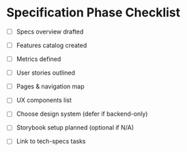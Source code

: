 # Specification Phase Checklist

- [ ] Specs overview drafted
- [ ] Features catalog created
- [ ] Metrics defined
- [ ] User stories outlined
- [ ] Pages & navigation map
- [ ] UX components list
- [ ] Choose design system (defer if backend-only)
- [ ] Storybook setup planned (optional if N/A)
- [ ] Link to tech-specs tasks

